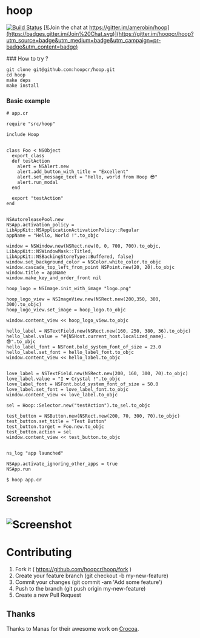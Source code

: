 hoop
=======
[![Build Status](https://travis-ci.org/hoopcr/hoop.svg)](https://travis-ci.org/hoopcr/hoop)  [![Join the chat at https://gitter.im/amerobin/hoop](https://badges.gitter.im/Join%20Chat.svg)](https://gitter.im/hoopcr/hoop?utm_source=badge&utm_medium=badge&utm_campaign=pr-badge&utm_content=badge)


### How to try ?

```shell
git clone git@github.com:hoopcr/hoop.git
cd hoop
make deps
make install
```

### Basic example

```crystal
# app.cr

require "src/hoop"

include Hoop


class Foo < NSObject
  export_class
  def testAction
    alert = NSAlert.new
    alert.add_button_with_title = "Excellent"
    alert.set_message_text = "Hello, world from Hoop 😎"
    alert.run_modal
  end

  export "testAction"
end


NSAutoreleasePool.new
NSApp.activation_policy = LibAppKit::NSApplicationActivationPolicy::Regular
appName = "Hello, World !".to_objc

window = NSWindow.new(NSRect.new(0, 0, 700, 700).to_objc, LibAppKit::NSWindowMask::Titled, LibAppKit::NSBackingStoreType::Buffered, false)
window.set_background_color = NSColor.white_color.to_objc
window.cascade_top_left_from_point NSPoint.new(20, 20).to_objc
window.title = appName
window.make_key_and_order_front nil

hoop_logo = NSImage.init_with_image "logo.png"

hoop_logo_view = NSImageView.new(NSRect.new(200,350, 300, 300).to_objc)
hoop_logo_view.set_image = hoop_logo.to_objc

window.content_view << hoop_logo_view.to_objc

hello_label = NSTextField.new(NSRect.new(160, 250, 380, 36).to_objc)
hello_label.value = "#{NSHost.current_host.localized_name}. 😎".to_objc
hello_label_font = NSFont.bold_system_font_of_size = 23.0
hello_label.set_font = hello_label_font.to_objc
window.content_view << hello_label.to_objc


love_label = NSTextField.new(NSRect.new(200, 160, 300, 70).to_objc)
love_label.value = "I ❤️ Crystal !".to_objc
love_label_font = NSFont.bold_system_font_of_size = 50.0
love_label.set_font = love_label_font.to_objc
window.content_view << love_label.to_objc

sel = Hoop::Selector.new("testAction").to_sel.to_objc

test_button = NSButton.new(NSRect.new(200, 70, 300, 70).to_objc)
test_button.set_title = "Test Button"
test_button.target = Foo.new.to_objc
test_button.action = sel
window.content_view << test_button.to_objc


ns_log "app launched"

NSApp.activate_ignoring_other_apps = true
NSApp.run
```

```shell
$ hoop app.cr
```

## Screenshot
# ![Screenshot](https://raw.githubusercontent.com/hoopcr/hoop/master/assets/example_app.png)

Contributing
============

1. Fork it ( https://github.com/hoopcr/hoop/fork )
2. Create your feature branch (git checkout -b my-new-feature)
3. Commit your changes (git commit -am 'Add some feature')
4. Push to the branch (git push origin my-new-feature)
5. Create a new Pull Request

## Thanks
Thanks to Manas for their awesome work on [Crocoa](https://github.com/manastech/crocoa).
